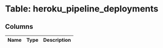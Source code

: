 
# Table: heroku_pipeline_deployments

## Columns
| Name        | Type           | Description  |
| ------------- | ------------- | -----  |
